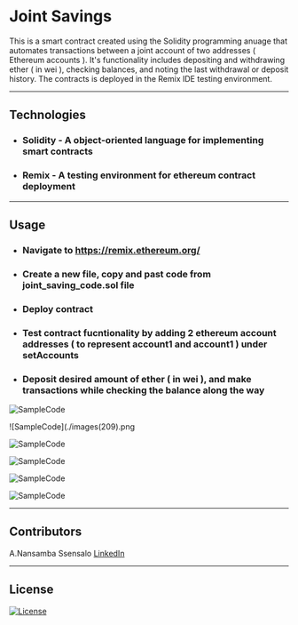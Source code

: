 # Joint Savings


This is a smart contract created using the Solidity programming anuage that automates transactions between a joint account of two addresses ( Ethereum accounts ). It's functionality includes depositing and withdrawing ether ( in wei ), checking balances, and noting the last withdrawal or deposit history. The contracts is deployed in the Remix IDE testing environment. 


---

## Technologies

* ### **Solidity** - A  object-oriented language for implementing smart contracts
* ### **Remix** - A testing environment for ethereum contract deployment



---



## Usage


* ### Navigate to https://remix.ethereum.org/
* ### Create a new file, copy and past code from joint_saving_code.sol file
* ### Deploy contract
* ### Test contract fucntionality by adding 2 ethereum account addresses ( to represent account1 and account1 ) under setAccounts
* ### Deposit desired amount of ether ( in wei ), and make transactions while checking the balance along the way



![SampleCode](./images(208).png)

![SampleCode](./images(209).png

![SampleCode](./images(210).png)

![SampleCode](./images(211).png)

![SampleCode](./images(212).png)  

![SampleCode](./images(213).png)

---

## Contributors

A.Nansamba Ssensalo
[LinkedIn](www.linkedin.com/in/a-nansamba-ssensalo)

---

## License

[![License](https://img.shields.io/badge/License-Boost%201.0-lightblue.svg)](https://www.boost.org/LICENSE_1_0.txt)
